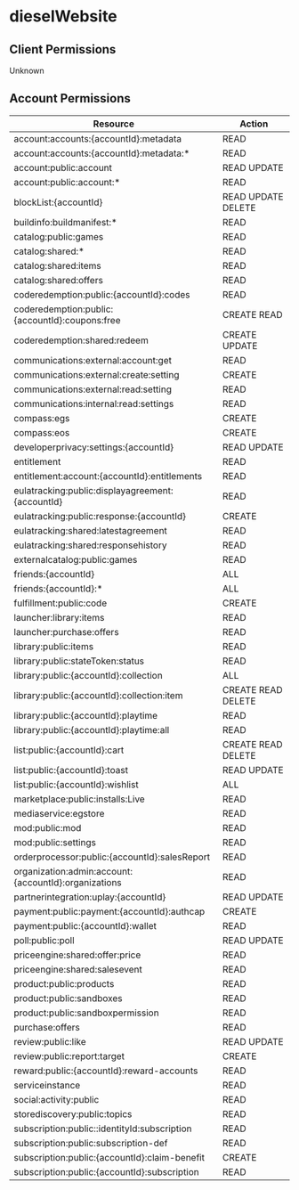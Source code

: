 # dieselWebsite


## Client Permissions
Unknown

## Account Permissions
| Resource | Action |
| -------- | ------ |
| account:accounts:{accountId}:metadata | READ |
| account:accounts:{accountId}:metadata:* | READ |
| account:public:account | READ UPDATE |
| account:public:account:* | READ |
| blockList:{accountId} | READ UPDATE DELETE |
| buildinfo:buildmanifest:* | READ |
| catalog:public:games | READ |
| catalog:shared:* | READ |
| catalog:shared:items | READ |
| catalog:shared:offers | READ |
| coderedemption:public:{accountId}:codes | READ |
| coderedemption:public:{accountId}:coupons:free | CREATE READ |
| coderedemption:shared:redeem | CREATE UPDATE |
| communications:external:account:get | READ |
| communications:external:create:setting | CREATE |
| communications:external:read:setting | READ |
| communications:internal:read:settings | READ |
| compass:egs | CREATE |
| compass:eos | CREATE |
| developerprivacy:settings:{accountId} | READ UPDATE |
| entitlement | READ |
| entitlement:account:{accountId}:entitlements | READ |
| eulatracking:public:displayagreement:{accountId} | READ |
| eulatracking:public:response:{accountId} | CREATE |
| eulatracking:shared:latestagreement | READ |
| eulatracking:shared:responsehistory | READ |
| externalcatalog:public:games | READ |
| friends:{accountId} | ALL |
| friends:{accountId}:* | ALL |
| fulfillment:public:code | CREATE |
| launcher:library:items | READ |
| launcher:purchase:offers | READ |
| library:public:items | READ |
| library:public:stateToken:status | READ |
| library:public:{accountId}:collection | ALL |
| library:public:{accountId}:collection:item | CREATE READ DELETE |
| library:public:{accountId}:playtime | READ |
| library:public:{accountId}:playtime:all | READ |
| list:public:{accountId}:cart | CREATE READ DELETE |
| list:public:{accountId}:toast | READ UPDATE |
| list:public:{accountId}:wishlist | ALL |
| marketplace:public:installs:Live | READ |
| mediaservice:egstore | READ |
| mod:public:mod | READ |
| mod:public:settings | READ |
| orderprocessor:public:{accountId}:salesReport | READ |
| organization:admin:account:{accountId}:organizations | READ |
| partnerintegration:uplay:{accountId} | READ UPDATE |
| payment:public:payment:{accountId}:authcap | CREATE |
| payment:public:{accountId}:wallet | READ |
| poll:public:poll | READ UPDATE |
| priceengine:shared:offer:price | READ |
| priceengine:shared:salesevent | READ |
| product:public:products | READ |
| product:public:sandboxes | READ |
| product:public:sandboxpermission | READ |
| purchase:offers | READ |
| review:public:like | READ UPDATE |
| review:public:report:target | CREATE |
| reward:public:{accountId}:reward-accounts | READ |
| serviceinstance | READ |
| social:activity:public | READ |
| storediscovery:public:topics | READ |
| subscription:public::identityId:subscription | READ |
| subscription:public:subscription-def | READ |
| subscription:public:{accountId}:claim-benefit | CREATE |
| subscription:public:{accountId}:subscription | READ |

